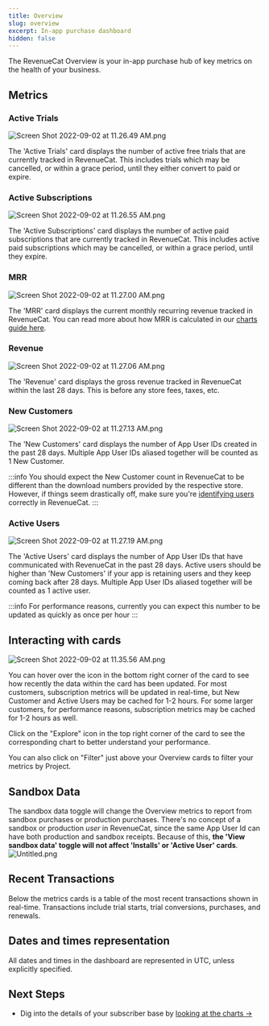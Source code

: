```yaml
---
title: Overview
slug: overview
excerpt: In-app purchase dashboard
hidden: false
---
```


The RevenueCat Overview is your in-app purchase hub of key metrics on the health of your business.

## Metrics

### Active Trials

![](/images/dc19304-Screen_Shot_2022-09-02_at_11.26.49_AM_6bf1457a83d44e44752bc7327b25fe5d.png "Screen Shot 2022-09-02 at 11.26.49 AM.png")

The 'Active Trials' card displays the number of active free trials that are currently tracked in RevenueCat. This includes trials which may be cancelled, or within a grace period, until they either convert to paid or expire.

### Active Subscriptions

![](/images/6bfe4ac-Screen_Shot_2022-09-02_at_11.26.55_AM_525a5c532920baea0dc9bc3dbcbafb3a.png "Screen Shot 2022-09-02 at 11.26.55 AM.png")

The 'Active Subscriptions' card displays the number of active paid subscriptions that are currently tracked in RevenueCat. This includes active paid subscriptions which may be cancelled, or within a grace period, until they expire.

### MRR

![](/images/6fef8bd-Screen_Shot_2022-09-02_at_11.27.00_AM_5401bc799d7430b00aa421c42d0f92d8.png "Screen Shot 2022-09-02 at 11.27.00 AM.png")

The 'MRR' card displays the current monthly recurring revenue tracked in RevenueCat. You can read more about how MRR is calculated in our [charts guide here](/dashboard-and-metrics/charts/monthly-recurring-revenue-mrr-chart).

### Revenue

![](/images/06b3330-Screen_Shot_2022-09-02_at_11.27.06_AM_03685f17ef1b21cf9728d3609c372c95.png "Screen Shot 2022-09-02 at 11.27.06 AM.png")

The 'Revenue' card displays the gross revenue tracked in RevenueCat within the last 28 days. This is before any store fees, taxes, etc.

### New Customers

![](/images/5373eb6-Screen_Shot_2022-09-02_at_11.27.13_AM_a972a6c07fcc4cc85a407a573715491b.png "Screen Shot 2022-09-02 at 11.27.13 AM.png")

The 'New Customers' card displays the number of App User IDs created in the past 28 days. Multiple App User IDs aliased together will be counted as 1 New Customer.

:::info
You should expect the New Customer count in RevenueCat to be different than the download numbers provided by the respective store. However, if things seem drastically off, make sure you're [identifying users](/customers/user-ids) correctly in RevenueCat.
:::

### Active Users

![](/images/adc3dbb-Screen_Shot_2022-09-02_at_11.27.19_AM_56f6958cc4d5a66fbfb78db317af99af.png "Screen Shot 2022-09-02 at 11.27.19 AM.png")

The 'Active Users' card displays the number of App User IDs that have communicated with RevenueCat in the past 28 days. Active users should be higher than 'New Customers' if your app is retaining users and they keep coming back after 28 days. Multiple App User IDs aliased together will be counted as 1 active user.

:::info
For performance reasons, currently you can expect this number to be updated as quickly as once per hour
:::

## Interacting with cards

![](/images/413de45-Screen_Shot_2022-09-02_at_11.35.56_AM_73b115e618bada7857555a79623def48.png "Screen Shot 2022-09-02 at 11.35.56 AM.png")

You can hover over the icon in the bottom right corner of the card to see how recently the data within the card has been updated. For most customers, subscription metrics will be updated in real-time, but New Customer and Active Users may be cached for 1-2 hours. For some larger customers, for performance reasons, subscription metrics may be cached for 1-2 hours as well.

Click on the "Explore" icon in the top right corner of the card to see the corresponding chart to better understand your performance.

You can also click on "Filter" just above your Overview cards to filter your metrics by Project.

## Sandbox Data

The sandbox data toggle will change the Overview metrics to report from sandbox purchases or production purchases. There's no concept of a sandbox or production _user_ in RevenueCat, since the same App User Id can have both production and sandbox receipts. Because of this, **the 'View sandbox data' toggle will not affect 'Installs' or 'Active User' cards**.
![](/images/7efaa56-Untitled_33bd2623085b6b0819921280852fd64f.png "Untitled.png")

## Recent Transactions

Below the metrics cards is a table of the most recent transactions shown in real-time. Transactions include trial starts, trial conversions, purchases, and renewals.

## Dates and times representation

All dates and times in the dashboard are represented in UTC, unless explicitly specified.

## Next Steps

- Dig into the details of your subscriber base by [looking at the charts →](/dashboard-and-metrics/charts)
